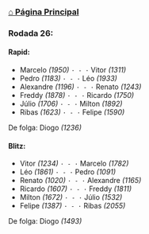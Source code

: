 ### [⌂ Página Principal](https://grupo-de-xadrez.github.io/)

### Rodada 26:

#### Rapid:

* Marcelo *(1950)* `· - ·` Vitor *(1311)*  
* Pedro *(1183)* `· - ·` Léo *(1933)*  
* Alexandre *(1196)* `· - ·` Renato *(1243)*  
* Freddy *(1878)* `· - ·` Ricardo *(1750)*  
* Júlio *(1706)* `· - ·` Milton *(1892)*  
* Ribas *(1623)* `· - ·` Felipe *(1590)*  

De folga: Diogo *(1236)*

#### Blitz:

* Vitor *(1234)* `· - ·` Marcelo *(1782)*  
* Léo *(1861)* `· - ·` Pedro *(1091)*  
* Renato *(1020)* `· - ·` Alexandre *(1165)*  
* Ricardo *(1607)* `· - ·` Freddy *(1811)*  
* Milton *(1672)* `· - ·` Júlio *(1532)*  
* Felipe *(1387)* `· - ·` Ribas *(2055)*  

De folga: Diogo *(1493)*

